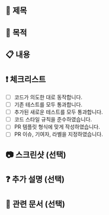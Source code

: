 ## 📍 제목
<!-- 간결하고 명확한 PR 제목을 작성하세요. -->

## 📃 목적
<!-- 이번 PR을 작업하게 된 배경을 설명하세요. -->

## 📋 내용
<!-- 이번 PR에서 작업한 내용을 상세히 작성하세요. -->

## ❗ 체크리스트
<!-- 이번 PR을 제출하기 전에 확인할 사항들을 체크하세요. -->

- [ ] 코드가 의도한 대로 동작합니다.
- [ ] 기존 테스트를 모두 통과합니다.
- [ ] 추가된 새로운 테스트를 모두 통과합니다.
- [ ] 코드 스타일 규칙을 준수하였습니다.
- [ ] PR 템플릿 형식에 맞게 작성하였습니다.
- [ ] PR 이슈, 기여자, 라벨을 지정하였습니다.

## 📷 스크린샷 (선택)
<!-- 이번 PR에 대한 예시 화면을 스크린샷으로 첨부하세요. -->

## ❓ 추가 설명 (선택)
<!-- 이번 PR에 대한 추가 설명, 혹은 코드 리뷰어가 중점적으로 봐주었으면 하는 부분이 있다면 작성하세요. -->

## 🔗 관련 문서 (선택)
<!-- 이번 PR과 관련된 문서나 참고 링크가 있다면 추가하세요. -->

